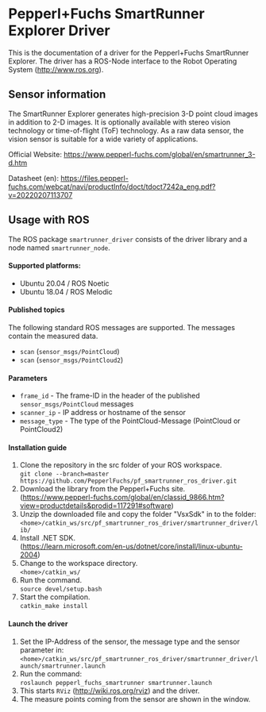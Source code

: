 # Pepperl+Fuchs SmartRunner Explorer Driver

This is the documentation of a driver for the Pepperl+Fuchs SmartRunner Explorer.
The driver has a ROS-Node interface to the Robot Operating System (<http://www.ros.org>).


## Sensor information

The SmartRunner Explorer generates high-precision 3-D point cloud images in addition to 2-D images. 
It is optionally available with stereo vision technology or time-of-flight (ToF) technology. 
As a raw data sensor, the vision sensor is suitable for a wide variety of applications.

Official Website: https://www.pepperl-fuchs.com/global/en/smartrunner_3-d.htm

Datasheet (en): https://files.pepperl-fuchs.com/webcat/navi/productInfo/doct/tdoct7242a_eng.pdf?v=20220207113707


## Usage with ROS
The ROS package `smartrunner_driver` consists of the driver library and a node named `smartrunner_node`.


#### Supported platforms:
- Ubuntu 20.04 / ROS Noetic
- Ubuntu 18.04 / ROS Melodic

#### Published topics
The following standard ROS messages are supported. The messages contain the measured data.

- `scan` (`sensor_msgs/PointCloud`) 
- `scan` (`sensor_msgs/PointCloud2`) 

#### Parameters

- `frame_id` - The frame-ID in the header of the published `sensor_msgs/PointCloud` messages
- `scanner_ip` - IP address or hostname of the sensor
- `message_type` - The type of the PointCloud-Message (PointCloud or PointCloud2)

#### Installation guide
1. Clone the repository in the src folder of your ROS workspace.  
```git clone --branch=master https://github.com/PepperlFuchs/pf_smartrunner_ros_driver.git```
2. Download the library from the Pepperl+Fuchs site.  
   (https://www.pepperl-fuchs.com/global/en/classid_9866.htm?view=productdetails&prodid=117291#software)
3. Unzip the downloaded file and copy the folder "VsxSdk" in to the folder:  
```<home>/catkin_ws/src/pf_smartrunner_ros_driver/smartrunner_driver/lib/```
4. Install .NET SDK.  
   (https://learn.microsoft.com/en-us/dotnet/core/install/linux-ubuntu-2004)
5. Change to the workspace directory.  
```<home>/catkin_ws/```
6. Run the command.   
```source devel/setup.bash```
7. Start the compilation.  
```catkin_make install```

#### Launch the driver
1. Set the IP-Address of the sensor, the message type and the sensor parameter in:  
```<home>/catkin_ws/src/pf_smartrunner_ros_driver/smartrunner_driver/launch/smartrunner.launch```  
2. Run the command:  
```roslaunch pepperl_fuchs_smartrunner smartrunner.launch```  
3. This starts `RViz` (http://wiki.ros.org/rviz) and the driver.
4. The measure points coming from the sensor are shown in the window.


